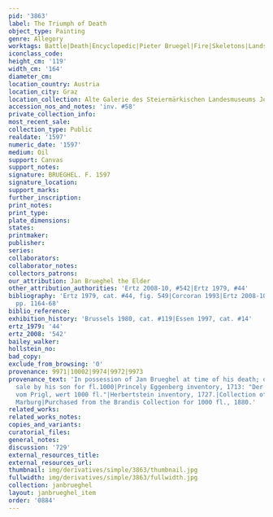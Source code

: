 ```yaml
---
pid: '3863'
label: The Triumph of Death
object_type: Painting
genre: Allegory
worktags: Battle|Death|Encyclopedic|Pieter Bruegel|Fire|Skeletons|Landscape
iconclass_code:
height_cm: '119'
width_cm: '164'
diameter_cm:
location_country: Austria
location_city: Graz
location_collection: Alte Galerie des Steiermärkischen Landesmuseums Joanneum
accession_nos_and_notes: 'inv. #58'
private_collection_info:
most_recent_sale:
collection_type: Public
realdate: '1597'
numeric_date: '1597'
medium: Oil
support: Canvas
support_notes:
signature: BRUEGHEL. F. 1597
signature_location:
support_marks:
further_inscription:
print_notes:
print_type:
plate_dimensions:
states:
printmaker:
publisher:
series:
collaborators:
collaborator_notes:
collectors_patrons:
our_attribution: Jan Brueghel the Elder
other_attribution_authorities: 'Ertz 2008-10, #542|Ertz 1979, #44'
bibliography: 'Ertz 1979, cat. #44, fig. 549|Corcoran 1993|Ertz 2008-10, cat. #542,
  pp. 1164-68'
biblio_reference:
exhibition_history: 'Brussels 1980, cat. #119|Essen 1997, cat. #14'
ertz_1979: '44'
ertz_2008: '542'
bailey_walker:
hollstein_no:
bad_copy:
exclude_from_browsing: '0'
provenance: 9971|10002|9974|9972|9973
provenance_text: 'In possession of Jan Brueghel at time of his death; offered for
  sale by his son for fl.1000|Princely Eggenberg inventory, 1713: "Der Universaltool
  vom Prigl, wert 1000 fl."|Herbertstein inventory, 1727.|Collection of Count Brandis,
  Marburg|Purchased from the Brandis Collection for 1000 fl., 1880.'
related_works:
related_works_notes:
copies_and_variants:
curatorial_files:
general_notes:
discussion: '729'
external_resources_title:
external_resources_url:
thumbnail: img/derivatives/simple/3863/thumbnail.jpg
fullwidth: img/derivatives/simple/3863/fullwidth.jpg
collection: janbrueghel
layout: janbrueghel_item
order: '0884'
---
```

